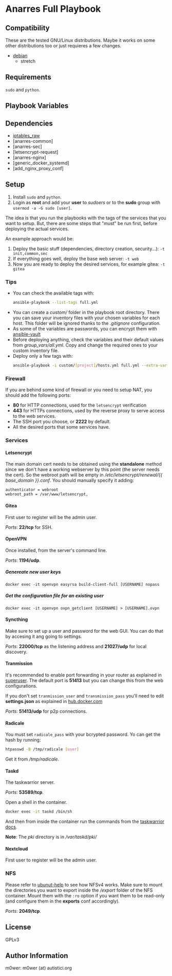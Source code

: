 # Anarres Full Playbook

## Compatibility

These are the tested GNU/Linux distributions. Maybe it works on some other
distributions too or just requieres a few changes.

* [debian](https://www.debian.org/)
  * stretch

## Requirements

`sudo` and `python`.

## Playbook Variables

## Dependencies

* [iptables_raw](https://github.com/Nordeus/ansible_iptables_raw)
* [anarres-common]
* [anarres-sec]
* [letsencrypt-request]
* [anarres-nginx]
* [generic_docker_systemd]
* [add_nginx_proxy_conf]

## Setup

1. Install `sudo` and `python`.
1. Login as **root** and add your **user** to *sudoers* or to the **sudo**
group with `usermod -a -G sudo [user]`.

The idea is that you run the playbooks with the tags of the services that you
want to setup. But, there are some steps that "must" be run first, before
deploying the actual services.

An example approach would be:

1. Deploy the basic stuff (dependencies, directory creation, security...):
   `-t init,common,sec`
1. If everything goes well, deploy the base web server: `-t web`
1. Now you are ready to deploy the desired services, for example gitea: `-t
   gitea`

### Tips

* You can check the available tags with:
   ```bash
   ansible-playbook --list-tags full.yml
   ```
* You can create a *custom/* folder in the playbook root directory. There you
  can save your inventory files with your chosen variables for each host. This
  folder will be ignored thanks to the *.gitignore* configuration.
* As some of the variables are passwords, you can encrypt them with
  [ansible-vault](https://docs.ansible.com/ansible/latest/user_guide/vault.html)
* Before deploying anything, check the variables and their default values from
  *group_vars/all.yml*. Copy and change the required ones to your custom
  inventory file.
* Deploy only a few tags with:
   ```bash
   ansible-playbook -i custom/[project]/hosts.yml full.yml --extra-vars ansible_become_pass="[sudo_password]" --ask-vault-pass -t gitea
   ```

### Firewall

If you are behind some kind of firewall or you need to setup NAT, you should
add the following ports:

* **80** for HTTP connections, used for the `letsencrypt` verification
* **443** for HTTPs connections, used by the reverse proxy to serve access to
  the web services.
* The SSH port you choose, or **2222** by default.
* All the desired ports that some services have.

### Services

#### Letsencrypt

The main domain cert needs to be obtained using the **standalone** method since
we don't have a working webserver by this point (the server needs the cert). So
the webroot path will be empty in */etc/letsencrypt/renewal/{{ base_domain
}}.conf*. You should manually specify it adding:

```
authenticator = webroot
webroot_path = /var/www/letsencrypt,
```

#### Gitea

First user to register will be the admin user.

*Ports*: **22/tcp** for SSH.

#### OpenVPN

Once installed, from the server's command line.

*Ports*: **1194/udp**.

##### Genereate new user keys

`docker exec -it openvpn easyrsa build-client-full [USERNAME] nopass`

##### Get the configuration file for an existing user

`docker exec -it openvpn ovpn_getclient [USERNAME] > [USERNAME].ovpn`

#### Syncthing

Make sure to set up a user and password for the web GUI. You can do that by
accesing it ang going to settings.

*Ports*: **22000/tcp** as the listening address and **21027/udp** for local
discovery.

#### Tranmission

It's recommended to enable port forwarding in your router as explained in
[superuser](https://superuser.com/questions/1053414/how-does-port-forwarding-help-in-torrents). The default port is **51413** but you can change this from the
web configurations.

If you don't set `tranmission_user` and `transmission_pass` you'll need to edit
**settings.json** as explained in
[hub.docker.com](https://hub.docker.com/r/linuxserver/transmission/)

*Ports*: **51413/udp** for p2p connections.

#### Radicale

You must set `radicale_pass` with your bcrypted password. Yo can get the hash
by running:

```bash
htpasswd -B /tmp/radicale [user]
```

Get it from */tmp/radicale*.

#### Taskd

The taskwarrior server.

*Ports*: **53589/tcp**.

Open a shell in the container.

```bash
docker exec -it taskd /bin/sh
```

And then from inside the container run the commands from the
[taskwarrior docs](https://taskwarrior.org/docs/taskserver/user.html).

**Note**: The *pki* directory is in */var/taskd/pki/*

#### Nextcloud

First user to register will be the admin user.

### NFS

Please refer to [ubunut-help](https://help.ubuntu.com/community/NFSv4Howto) to
see how NFSv4 works. Make sure to mount the directories you want to export
inside the */export* folder of the NFS container. Mount them with the `:ro`
option if you want them to be read-only (and configure them in the **exports**
conf accordingly).

*Ports*: **2049/tcp**.

## License

GPLv3

## Author Information

m0wer: m0wer (at) autistici.org
